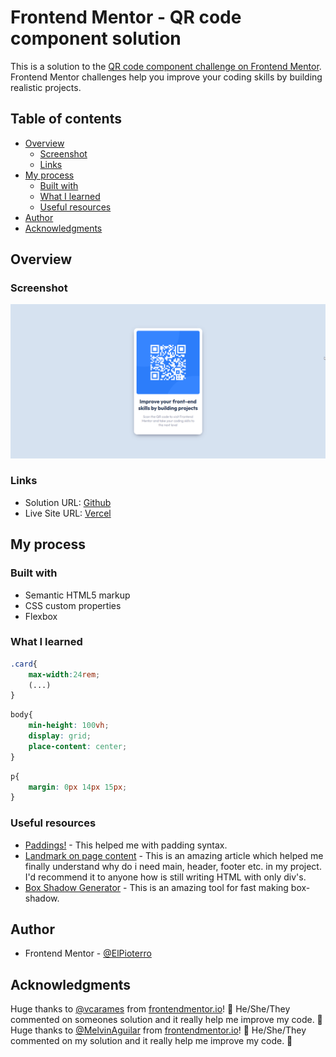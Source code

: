 # Frontend Mentor - QR code component solution

This is a solution to the [QR code component challenge on Frontend Mentor](https://www.frontendmentor.io/challenges/qr-code-component-iux_sIO_H). Frontend Mentor challenges help you improve your coding skills by building realistic projects. 

## Table of contents

- [Overview](#overview)
  - [Screenshot](#screenshot)
  - [Links](#links)
- [My process](#my-process)
  - [Built with](#built-with)
  - [What I learned](#what-i-learned)
  - [Useful resources](#useful-resources)
- [Author](#author)
- [Acknowledgments](#acknowledgments)


## Overview

### Screenshot

![](./screenshot.png)

### Links

- Solution URL: [Github](https://github.com/ElPioterro/qr-code-component-main)
- Live Site URL: [Vercel](https://qr-code-component-main.vercel.app/)

## My process

### Built with

- Semantic HTML5 markup
- CSS custom properties
- Flexbox

### What I learned

```css
.card{
    max-width:24rem;
    (...)
}
```

```css
body{
    min-height: 100vh;
    display: grid;
    place-content: center;
}
```
```css
p{ 
    margin: 0px 14px 15px;
}
```

### Useful resources

- [Paddings!](https://developer.mozilla.org/en-US/docs/Web/CSS/padding) - This helped me with padding syntax.
- [Landmark on page content](https://dequeuniversity.com/rules/axe/4.3/region?application=axeAPI) - This is an amazing article which helped me finally understand why do i need main, header, footer etc. in my project. I'd recommend it to anyone how is still writing HTML with only div's.
- [Box Shadow Generator](https://cssgenerator.pl/box-shadow-generator/) - This is an amazing tool for fast making box-shadow.

## Author

- Frontend Mentor - [@ElPioterro](https://www.frontendmentor.io/profile/ElPioterro)


## Acknowledgments

Huge thanks to [@vcarames](https://www.frontendmentor.io/profile/vcarames) from [frontendmentor.io](https://www.frontendmentor.io)! 💎
He/She/They commented on someones solution and it really help me improve my code. 🥳
Huge thanks to [@MelvinAguilar](https://www.frontendmentor.io/profile/MelvinAguilar) from [frontendmentor.io](https://www.frontendmentor.io)! 💎
He/She/They commented on my solution and it really help me improve my code. 🥳